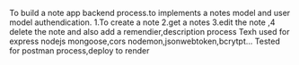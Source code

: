 To build a note app backend process.to implements a notes model and user model authendication.
1.To create a note 2.get a notes 3.edit the note ,4 delete the note and also add a remendier,description process
Texh used for express nodejs mongoose,cors nodemon,jsonwebtoken,bcrytpt...
Tested for postman process,deploy to render
